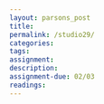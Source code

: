 ```yaml
---  
layout: parsons_post  
title: 
permalink: /studio29/  
categories:   
tags:  
assignment: 
description: 
assignment-due: 02/03
readings: 
---  
```

